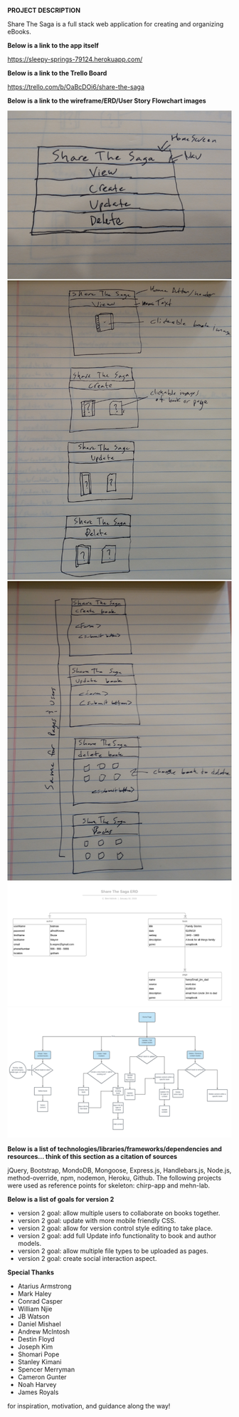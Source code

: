 **PROJECT DESCRIPTION**

Share The Saga is a full stack web application for creating and organizing eBooks.

**Below is a link to the app itself**

https://sleepy-springs-79124.herokuapp.com/

**Below is a link to the Trello Board**

https://trello.com/b/OaBcDOi6/share-the-saga

**Below is a link to the wireframe/ERD/User Story Flowchart images**

![wire frame 1](wireframes/p2_wireframe1.jpg)
![wire frame 2](wireframes/p2_wireframe2.jpg)
![wire frame 3](wireframes/p2_wireframe3.jpg)
![erd](erd_flowchart/ERD.png)
![user stories flowchart](erd_flowchart/user_stories_flowchart.png)

**Below is a list of technologies/libraries/frameworks/dependencies and resources... think of this section as a citation of sources**

jQuery, Bootstrap, MondoDB, Mongoose, Express.js, Handlebars.js, Node.js, method-override, npm, nodemon, Heroku, Github. The following projects were used as reference points for skeleton: chirp-app and mehn-lab.

**Below is a list of goals for version 2**

- version 2 goal: allow multiple users to collaborate on books together.
- version 2 goal: update with more mobile friendly CSS.
- version 2 goal: allow for version control style editing to take place.
- version 2 goal: add full Update info functionality to book and author models.
- version 2 goal: allow multiple file types to be uploaded as pages.
- version 2 goal: create social interaction aspect.

**Special Thanks**

- Atarius Armstrong
- Mark Haley
- Conrad Casper
- William Njie
- JB Watson
- Daniel Mishael
- Andrew McIntosh
- Destin Floyd
- Joseph Kim
- Shomari Pope
- Stanley Kimani
- Spencer Merryman
- Cameron Gunter
- Noah Harvey
- James Royals

for inspiration, motivation, and guidance along the way!
